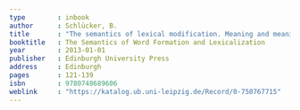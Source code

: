 ```yaml
---
type        : inbook
author      : Schlücker, B.
title       : "The semantics of lexical modification. Meaning and meaning relations in German A+N compounds"
booktitle   : The Semantics of Word Formation and Lexicalization
year        : 2013-01-01
publisher   : Edinburgh University Press
address     : Edinburgh
pages       : 121-139 
isbn		: 9780748689606
weblink		: "https://katalog.ub.uni-leipzig.de/Record/0-750767715"
---
```


